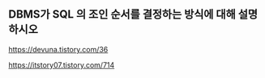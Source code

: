 

## DBMS가 SQL 의 조인 순서를 결정하는 방식에 대해 설명하시오

https://devuna.tistory.com/36

https://itstory07.tistory.com/714

